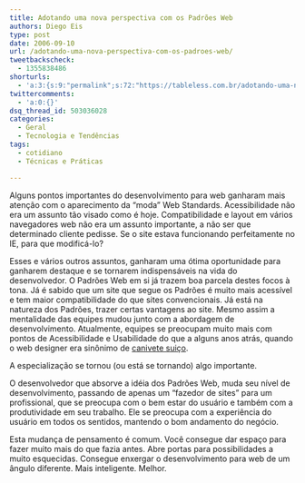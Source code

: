 ```yaml
---
title: Adotando uma nova perspectiva com os Padrões Web
authors: Diego Eis
type: post
date: 2006-09-10
url: /adotando-uma-nova-perspectiva-com-os-padroes-web/
tweetbackscheck:
  - 1355838486
shorturls:
  - 'a:3:{s:9:"permalink";s:72:"https://tableless.com.br/adotando-uma-nova-perspectiva-com-os-padroes-web";s:7:"tinyurl";s:26:"https://tinyurl.com/3atblob";s:4:"isgd";s:19:"https://is.gd/H9nf01";}'
twittercomments:
  - 'a:0:{}'
dsq_thread_id: 503036028
categories:
  - Geral
  - Tecnologia e Tendências
tags:
  - cotidiano
  - Técnicas e Práticas

---
```

Alguns pontos importantes do desenvolvimento para web ganharam mais atenção com o aparecimento da &#8220;moda&#8221; Web Standards. Acessibilidade não era um assunto tão visado como é hoje. Compatibilidade e layout em vários navegadores web não era um assunto importante, a não ser que determinado cliente pedisse. Se o site estava funcionando perfeitamente no IE, para que modificá-lo?

Esses e vários outros assuntos, ganharam uma ótima oportunidade para ganharem destaque e se tornarem indispensáveis na vida do desenvolvedor. O Padrões Web em si já trazem boa parcela destes focos à tona. Já é sabido que um site que segue os Padrões é muito mais acessível e tem maior compatibilidade do que sites convencionais. Já está na natureza dos Padrões, trazer certas vantagens ao site. Mesmo assim a mentalidade das equipes mudou junto com a abordagem de desenvolvimento. Atualmente, equipes se preocupam muito mais com pontos de Acessibilidade e Usabilidade do que a alguns anos atrás, quando o web designer era sinônimo de [canivete suiço][1].
  
A especialização se tornou (ou está se tornando) algo importante.

O desenvolvedor que absorve a idéia dos Padrões Web, muda seu nível de desenvolvimento, passando de apenas um &#8220;fazedor de sites&#8221; para um profissional, que se preocupa com o bem estar do usuário e também com a produtividade em seu trabalho. Ele se preocupa com a experiência do usuário em todos os sentidos, mantendo o bom andamento do negócio.
  
Esta mudança de pensamento é comum. Você consegue dar espaço para fazer muito mais do que fazia antes. Abre portas para possibilidades a muito esquecidas. Consegue enxergar o desenvolvimento para web de um ângulo diferente. Mais inteligente. Melhor.

 [1]: https://images.google.com.br/images?q=canivete%20sui%C3%A7o&ie=UTF-8&oe=UTF-8&client=firefox-a&rls=org.mozilla:en-US:official&sa=N&tab=wi